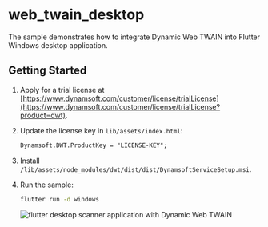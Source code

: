 # web_twain_desktop

The sample demonstrates how to integrate Dynamic Web TWAIN into Flutter Windows desktop application.

## Getting Started
1. Apply for a trial license at [https://www.dynamsoft.com/customer/license/trialLicense](https://www.dynamsoft.com/customer/license/trialLicense?product=dwt).
2. Update the license key in `lib/assets/index.html`:
    ```html
    Dynamsoft.DWT.ProductKey = "LICENSE-KEY";
    ```
3. Install `/lib/assets/node_modules/dwt/dist/dist/DynamsoftServiceSetup.msi`.
4. Run the sample:
    ```bash
    flutter run -d windows
    ```

    ![flutter desktop scanner application with Dynamic Web TWAIN](https://www.dynamsoft.com/codepool/img/2023/03/flutter-windows-desktop-web-twain.gif)

